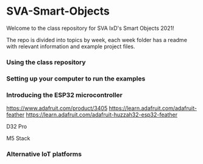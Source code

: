 # SVA-Smart-Objects

Welcome to the class repository for SVA IxD's Smart Objects 2021!

The repo is divided into topics by week, each week folder has a readme with relevant information and example project files.

### Using the class repository

### Setting up your computer to run the examples

### Introducing the ESP32 microcontroller

https://www.adafruit.com/product/3405
https://learn.adafruit.com/adafruit-feather
https://learn.adafruit.com/adafruit-huzzah32-esp32-feather

D32 Pro

M5 Stack

### Alternative IoT platforms
